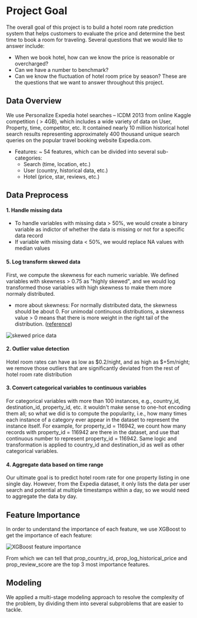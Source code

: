# Project Goal

The overall goal of this project is to build a hotel room rate prediction system that helps customers to evaluate the price and determine the best time to book a room for traveling. Several questions that we would like to answer include:
* When we book hotel, how can we know the price is reasonable or overcharged? 
* Can we have a number to benchmark?
* Can we know the fluctuation of hotel room price by season?
These are the questions that we want to answer throughout this project.


## Data Overview

We use Personalize Expedia hotel searches – ICDM 2013 from online Kaggle competition ( > 4GB), which includes a wide variety of data on User, Property, time, competitor, etc. It contained nearly 10 million historical hotel search results representing approximately 400 thousand unique search queries on the popular travel booking website Expedia.com. 
* Features: ~ 54 features, which can be divided into several sub-categories:
    * Search (time, location, etc.) 
    * User (country, historical data, etc.) 
    * Hotel (price, star, reviews, etc.)


## Data Preprocess

#### 1. Handle missing data
* To handle variables with missing data > 50%, we would create a binary variable as indictor of whether the data is missing or not for a specific data record 
* If variable with missing data < 50%, we would replace NA values with median values
    
    
#### 5. Log transform skewed data

First, we compute the skewness for each numeric variable. We defined variables with skewness > 0.75 as "highly skewed", and we would log transformed those variables with high skewness to make them more normaly distributed. 
   * more about skewness: For normally distributed data, the skewness should be about 0. For unimodal continuous distributions, a skewness value > 0 means that there is more weight in the right tail of the distribution. ([reference]((https://docs.scipy.org/doc/scipy/reference/generated/scipy.stats.skew.html)))

![skewed price data](https://github.com/yuanlii/Expedia_hotel_price_prediction/blob/master/pictures/skewed_price_log_transformed.png)
    
#### 2. Outlier value detection

Hotel room rates can have as low as $0.2/night, and as high as $+5m/night; we remove those outliers that are significantly deviated from the rest of hotel room rate distribution
    
    
#### 3. Convert categorical variables to continuous variables

For categorical variables with more than 100 instances, e.g., country_id, destination_id, property_id, etc. it wouldn't make sense to one-hot encoding them all; so what we did is to compute the popularity, i.e., how many times each instance of a category ever appear in the dataset to represent the instance itself. For example, for property_id = 116942, we count how many records with property_id = 116942 are there in the dataset, and use that continuous number to represent property_id = 116942. Same logic and transformation is applied to country_id and destination_id as well as other categorical variables.


#### 4. Aggregate data based on time range

Our ultimate goal is to predict hotel room rate for one property listing in one single day. However, from the Expedia dataset, it only lists the data per user search and potential at multiple timestamps within a day, so we would need to aggregate the data by day. 



## Feature Importance

In order to understand the importance of each feature, we use XGBoost to get the importance of each feature:

![XGBoost feature importance](https://github.com/yuanlii/Expedia_hotel_price_prediction/blob/master/pictures/feature_importance_XGBosot.png)

From which we can tell that prop_country_id, prop_log_historical_price and prop_review_score are the top 3 most importance features.


## Modeling

We applied a multi-stage modeling approach to resolve the complexity of the problem, by dividing them into several subproblems that are easier to tackle. 


    
    
